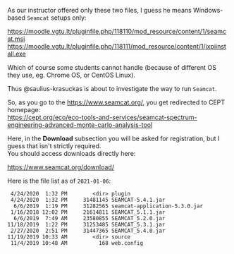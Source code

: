 As our instructor offered only these two files, I guess he means Windows-based `Seamcat` setups only:

https://moodle.vgtu.lt/pluginfile.php/118110/mod_resource/content/1/seamcat.msi  
https://moodle.vgtu.lt/pluginfile.php/118111/mod_resource/content/1/jxpiinstall.exe  

Which of course some students cannot handle (because of different OS they use, eg. Chrome OS, or CentOS Linux).

Thus @saulius-krasuckas is about to investigate the way to run `Seamcat`.

So, as you go to the https://www.seamcat.org/, you get redirected to CEPT homepage:  
https://cept.org/eco/eco-tools-and-services/seamcat-spectrum-engineering-advanced-monte-carlo-analysis-tool

Here, in the **Download** subsection you will be asked for registration, but I guess that isn't strictly required.  
You should access downloads directly here:  

https://www.seamcat.org/download/

Here is the file list as of `2021-01-06`:

```
 4/24/2020  1:32 PM        <dir> plugin
 4/24/2020  1:32 PM     31481145 SEAMCAT-5.4.1.jar
  6/6/2019  1:19 PM     31282565 seamcat-application-5.3.0.jar
 1/16/2018 12:02 PM     21614811 SEAMCAT_5.1.1.jar
  6/6/2019  7:49 AM     23580855 SEAMCAT_5.2.0.jar
11/18/2019  1:22 PM     31253485 SEAMCAT_5.3.1.jar
 2/27/2020  2:51 PM     31447365 SEAMCAT_5.4.0.jar
11/19/2019 10:33 AM        <dir> source
 11/4/2019 10:48 AM          168 web.config
```
